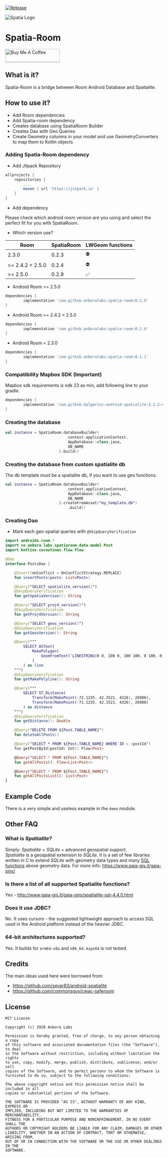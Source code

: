 [![Release](https://jitpack.io/v/anboralabs/spatia-room.svg)](https://jitpack.io/#anboralabs/spatia-room)

![Spatia Logo](/resources/logo.png)

# Spatia-Room

<a href="https://www.buymeacoffee.com/dalgarins" target="_blank"><img src="https://www.buymeacoffee.com/assets/img/custom_images/orange_img.png" alt="Buy Me A Coffee" style="height: 41px !important;width: 174px !important;box-shadow: 0px 3px 2px 0px rgba(190, 190, 190, 0.5) !important;-webkit-box-shadow: 0px 3px 2px 0px rgba(190, 190, 190, 0.5) !important;" ></a>

## What is it?

Spatia-Room is a bridge between Room Android Database and Spatialite.

## How to use it?

- Add Room dependencies
- Add Spatia-room dependency
- Creates database using SpatiaRoom Builder
- Creates Dao with Geo Queries
- Create Geometry columns in your model and use GeometryConverters to map them to Kotlin objects

### Adding Spatia-Room dependency

- Add Jitpack Repository

```gradle
allprojects {
    repositories {
        ...
        maven { url 'https://jitpack.io' }
    }
}
```

- Add dependency

Please check which android room version are you using and select the perfect fit for you with SpatiaRoom.

- Which version use?

| Room             | SpatiaRoom | LWGeom functions   |
| ---------------- | ---------- | ------------------ |
| 2.3.0            | 0.2.3      | :no_entry:         |
| >= 2.4.2 < 2.5.0 | 0.2.4      | :no_entry:         |
| >= 2.5.0         | 0.2.9      | :white_check_mark: |

- Android Room >= 2.5.0

```gradle
dependencies {
        implementation 'com.github.anboralabs:spatia-room:0.2.9'
}
```

- Android Room >= 2.4.2 < 2.5.0

```gradle
dependencies {
        implementation 'com.github.anboralabs:spatia-room:0.2.4'
}
```

- Android Room < 2.3.0

```gradle
dependencies {
        implementation 'com.github.anboralabs:spatia-room:0.1.1'
}
```

### Compatibility Mapbox SDK  (Important)

Mapbox sdk requirements is ndk 23 as min, add following line to your gradle.

```gradle
dependencies {
        implementation 'com.github.dalgarins:android-spatialite:2.1.2-ndk23-alpha'
}
```


### Creating the database

```kotlin
val instance = SpatiaRoom.databaseBuilder(
                            context.applicationContext,
                            AppDatabase::class.java,
                            DB_NAME
                        ).build()
```

### Creating the database from custom spatialite db

The db template must be a spatialite db, if you want to use geo functions.

```kotlin
val instance = SpatiaRoom.databaseBuilder(
                            context.applicationContext,
                            AppDatabase::class.java,
                            DB_NAME
                        ).createFromAsset("my_template.db")
                            .build()
```

### Creating Dao

- Mark each geo-spatial queries with `@SkipQueryVerification`

```kotlin
import androidx.room.*
import co.anbora.labs.spatiaroom.data.model.Post
import kotlinx.coroutines.flow.Flow

@Dao
interface PostsDao {

    @Insert(onConflict = OnConflictStrategy.REPLACE)
    fun insertPosts(posts: List<Post>)

    @Query("SELECT spatialite_version()")
    @SkipQueryVerification
    fun getSpatiaVersion(): String

    @Query("SELECT proj4_version()")
    @SkipQueryVerification
    fun getProj4Version(): String

    @Query("SELECT geos_version()")
    @SkipQueryVerification
    fun getGeosVersion(): String

    @Query("""
        SELECT ASText(
            MakePolygon(
                GeomFromText('LINESTRING(0 0, 100 0, 100 100, 0 100, 0 0)')
            )
        ) as line
    """)
    @SkipQueryVerification
    fun getMakePolyline(): String

    @Query("""
        SELECT ST_Distance(
            Transform(MakePoint(-72.1235, 42.3521, 4326), 26986),
            Transform(MakePoint(-71.1235, 42.1521, 4326), 26986)
        ) as distance
    """)
    @SkipQueryVerification
    fun getDistance(): Double

    @Query("DELETE FROM ${Post.TABLE_NAME}")
    fun deleteAllPosts()

    @Query("SELECT * FROM ${Post.TABLE_NAME} WHERE ID = :postId")
    fun getPostById(postId: Int): Flow<Post>

    @Query("SELECT * FROM ${Post.TABLE_NAME}")
    fun getAllPosts(): Flow<List<Post>>

    @Query("SELECT * FROM ${Post.TABLE_NAME}")
    fun getAllPostsList(): List<Post>
}
```

## Example Code

There is a very simple and useless example in the `demo` module.

## Other FAQ

### What is _Spatialite_?

Simply: _Spatialite_ = _SQLite_ + advanced geospatial support.<br> _Spatialite_
is a geospatial extension to _SQLite_. It is a set of few libraries written in C
to extend _SQLite_ with geometry data types and many
[SQL functions](http://www.gaia-gis.it/gaia-sins/spatialite-sql-4.3.0.html)
above geometry data. For more info: https://www.gaia-gis.it/gaia-sins/

### Is there a list of all supported Spatialite functions?

Yes - http://www.gaia-gis.it/gaia-sins/spatialite-sql-4.4.0.html

### Does it use JDBC?

No. It uses cursors - the suggested lightweight approach to access SQL used in
the Android platform instead of the heavier JDBC.

### 64-bit architectures supported?

Yes. It builds for `arm64-v8a` and `x86_64`. `mips64` is not tested.

## Credits

The main ideas used here were borrowed from:

- https://github.com/sevar83/android-spatialite
- https://github.com/commonsguy/cwac-saferoom

## License

```
MIT License

Copyright (c) 2020 Anbora Labs

Permission is hereby granted, free of charge, to any person obtaining a copy
of this software and associated documentation files (the "Software"), to deal
in the Software without restriction, including without limitation the rights
to use, copy, modify, merge, publish, distribute, sublicense, and/or sell
copies of the Software, and to permit persons to whom the Software is
furnished to do so, subject to the following conditions:

The above copyright notice and this permission notice shall be included in all
copies or substantial portions of the Software.

THE SOFTWARE IS PROVIDED "AS IS", WITHOUT WARRANTY OF ANY KIND, EXPRESS OR
IMPLIED, INCLUDING BUT NOT LIMITED TO THE WARRANTIES OF MERCHANTABILITY,
FITNESS FOR A PARTICULAR PURPOSE AND NONINFRINGEMENT. IN NO EVENT SHALL THE
AUTHORS OR COPYRIGHT HOLDERS BE LIABLE FOR ANY CLAIM, DAMAGES OR OTHER
LIABILITY, WHETHER IN AN ACTION OF CONTRACT, TORT OR OTHERWISE, ARISING FROM,
OUT OF OR IN CONNECTION WITH THE SOFTWARE OR THE USE OR OTHER DEALINGS IN THE
SOFTWARE.
```
